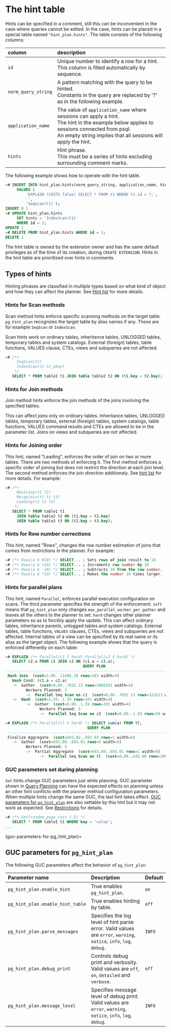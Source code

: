 # The hint table

Hints can be specified in a comment, still this can be inconvenient in the case
where queries cannot be edited.  In the case, hints can be placed in a special
table named `"hint_plan.hints"`.  The table consists of the following columns:

| column | description |
|:-------|:------------|
| `id` | Unique number to identify a row for a hint.  <br>This column is filled automatically by sequence. |
| `norm_query_string` | A pattern matching with the query to be hinted. <br>Constants in the query are replaced by '?' as in the following example. |
| `application_name` | The value of `application_name` where sessions can apply a hint. <br>The hint in the example below applies to sessions connected from psql. <br>An empty string implies that all sessions will apply the hint. |
| `hints` | Hint phrase.  <br>This must be a series of hints excluding surrounding comment marks. |

The following example shows how to operate with the hint table.

```sql
=# INSERT INTO hint_plan.hints(norm_query_string, application_name, hints)
     VALUES (
         'EXPLAIN (COSTS false) SELECT * FROM t1 WHERE t1.id = ?;',
         '',
         'SeqScan(t1)');
INSERT 0 1
=# UPDATE hint_plan.hints
     SET hints = 'IndexScan(t1)'
     WHERE id = 1;
UPDATE 1
=# DELETE FROM hint_plan.hints WHERE id = 1;
DELETE 1
```

The hint table is owned by the extension owner and has the same default
privileges as of the time of its creation, during `CREATE EXTENSION`.
Hints in the hint table are prioritized over hints in comments.

## Types of hints

Hinting phrases are classified in multiple types based on what kind of object
and how they can affect the planner.  See [Hint list](#hint-list) for more
details.

### Hints for Scan methods

Scan method hints enforce specific scanning methods on the target table.
`pg_hint_plan` recognizes the target table by alias names if any.  These are
for example `SeqScan` or `IndexScan`.

Scan hints work on ordinary tables, inheritance tables, UNLOGGED tables,
temporary tables and system catalogs. External (foreign) tables, table
functions, VALUES clause, CTEs, views and subqueries are not affected.

```sql
=# /*+
     SeqScan(t1)
     IndexScan(t2 t2_pkey)
    */
   SELECT * FROM table1 t1 JOIN table table2 t2 ON (t1.key = t2.key);
```

### Hints for Join methods

Join method hints enforce the join methods of the joins involving the
specified tables.

This can affect joins only on ordinary tables.  Inheritance tables, UNLOGGED
tables, temporary tables, external (foreign) tables, system catalogs, table
functions, VALUES command results and CTEs are allowed to be in the parameter
list.  Joins on views and subqueries are not affected.

### Hints for Joining order

This hint, named "Leading", enforces the order of join on two or more tables.
There are two methods of enforcing it.  The first method enforces a specific
order of joining but does not restrict the direction at each join level.
The second method enforces the join direction additionaly.  See
[hint list](#hint-list) for more details.  For example:

```sql
=# /*+
     NestLoop(t1 t2)
     MergeJoin(t1 t2 t3)
     Leading(t1 t2 t3)
    */
   SELECT * FROM table1 t1
     JOIN table table2 t2 ON (t1.key = t2.key)
     JOIN table table3 t3 ON (t2.key = t3.key);
```

### Hints for Row number corrections

This hint, named "Rows", changes the row number estimation of joins that comes
from restrictions in the planner.  For example:

```sql
=# /*+ Rows(a b #10) */ SELECT... ; Sets rows of join result to 10
=# /*+ Rows(a b +10) */ SELECT... ; Increments row number by 10
=# /*+ Rows(a b -10) */ SELECT... ; Subtracts 10 from the row number.
=# /*+ Rows(a b *10) */ SELECT... ; Makes the number 10 times larger.
```

### Hints for parallel plans

This hint, named `Parallel`, enforces parallel execution configuration
on scans.  The third parameter specifies the strength of the enforcement.
`soft` means that `pg_hint_plan` only changes `max_parallel_worker_per_gather`
and leaves all the others to the planner to set.  `hard` changes other planner
parameters so as to forcibly apply the update.  This can affect ordinary
tables, inheritance parents, unlogged tables and system catalogs. External
tables, table functions, `VALUES` clauses, CTEs, views and subqueries are
not affected.  Internal tables of a view can be specified by its real
name or its alias as the target object.  The following example shows
that the query is enforced differently on each table:

```sql
=# EXPLAIN /*+ Parallel(c1 3 hard) Parallel(c2 5 hard) */
   SELECT c2.a FROM c1 JOIN c2 ON (c1.a = c2.a);
                                  QUERY PLAN
-------------------------------------------------------------------------------
 Hash Join  (cost=2.86..11406.38 rows=101 width=4)
   Hash Cond: (c1.a = c2.a)
   ->  Gather  (cost=0.00..7652.13 rows=1000101 width=4)
         Workers Planned: 3
         ->  Parallel Seq Scan on c1  (cost=0.00..7652.13 rows=322613 width=4)
   ->  Hash  (cost=1.59..1.59 rows=101 width=4)
         ->  Gather  (cost=0.00..1.59 rows=101 width=4)
               Workers Planned: 5
               ->  Parallel Seq Scan on c2  (cost=0.00..1.59 rows=59 width=4)

=# EXPLAIN /*+ Parallel(tl 5 hard) */ SELECT sum(a) FROM tl;
                                    QUERY PLAN
-----------------------------------------------------------------------------------
 Finalize Aggregate  (cost=693.02..693.03 rows=1 width=8)
   ->  Gather  (cost=693.00..693.01 rows=5 width=8)
         Workers Planned: 5
         ->  Partial Aggregate  (cost=693.00..693.01 rows=1 width=8)
               ->  Parallel Seq Scan on tl  (cost=0.00..643.00 rows=20000 width=4)
```

### GUC parameters set during planning

`Set` hints change GUC parameters just while planning.  GUC parameter shown in
[Query Planning](http://www.postgresql.org/docs/current/static/runtime-config-query.html)
can have the expected effects on planning unless an other hint conflicts with
the planner method configuration parameters.  When multiple hints change the
same GUC, the last hint takes effect.
[GUC parameters for `pg_hint_plan`](#guc-parameters-for-pg_hint_plan) are also
settable by this hint but it may not work as expected.
See [Restrictions](#restrictions) for details.

```sql
=# /*+ Set(random_page_cost 2.0) */
   SELECT * FROM table1 t1 WHERE key = 'value';
...
```

(guc-parameters-for-pg_hint_plan)=
## GUC parameters for `pg_hint_plan`

The following GUC parameters affect the behavior of `pg_hint_plan`:

| Parameter name | Description | Default |
|:---------------|:------------|:--------|
| `pg_hint_plan.enable_hint` | True enables `pg_hint_plan`. | `on` |
| `pg_hint_plan.enable_hint_table` | True enables hinting by table. | `off` |
| `pg_hint_plan.parse_messages` | Specifies the log level of hint parse error.  Valid values are `error`, `warning`, `notice`, `info`, `log`, `debug`. | `INFO` |
| `pg_hint_plan.debug_print` | Controls debug print and verbosity. Valid vaiues are `off`, `on`, `detailed` and `verbose`. | `off` |
| `pg_hint_plan.message_level` | Specifies message level of debug print. Valid values are `error`, `warning`, `notice`, `info`, `log`, `debug`. | `INFO` |
